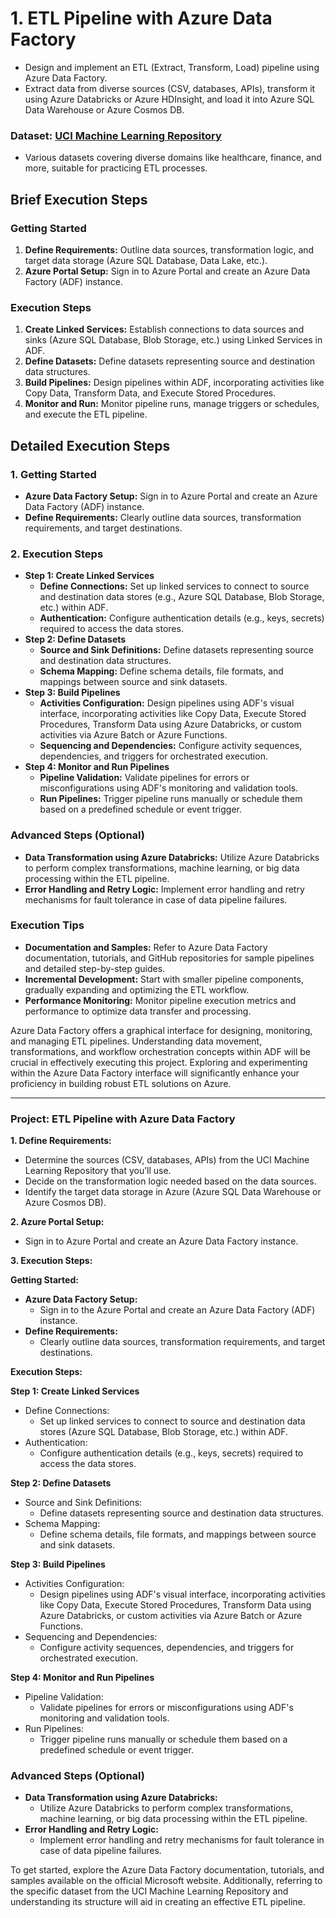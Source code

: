 # 1. ETL Pipeline with Azure Data Factory
- Design and implement an ETL (Extract, Transform, Load) pipeline using Azure Data Factory.
- Extract data from diverse sources (CSV, databases, APIs), transform it using Azure Databricks or Azure HDInsight, and load it into Azure SQL Data Warehouse or Azure Cosmos DB.

### Dataset: [UCI Machine Learning Repository](https://archive.ics.uci.edu/ml/index.php)
- Various datasets covering diverse domains like healthcare, finance, and more, suitable for practicing ETL processes.

## Brief Execution Steps
### Getting Started
1. **Define Requirements:** Outline data sources, transformation logic, and target data storage (Azure SQL Database, Data Lake, etc.).
2. **Azure Portal Setup:** Sign in to Azure Portal and create an Azure Data Factory (ADF) instance.

### Execution Steps
1. **Create Linked Services:** Establish connections to data sources and sinks (Azure SQL Database, Blob Storage, etc.) using Linked Services in ADF.
2. **Define Datasets:** Define datasets representing source and destination data structures.
3. **Build Pipelines:** Design pipelines within ADF, incorporating activities like Copy Data, Transform Data, and Execute Stored Procedures.
4. **Monitor and Run:** Monitor pipeline runs, manage triggers or schedules, and execute the ETL pipeline.

## Detailed Execution Steps
### 1. Getting Started
- **Azure Data Factory Setup:** Sign in to Azure Portal and create an Azure Data Factory (ADF) instance.
- **Define Requirements:** Clearly outline data sources, transformation requirements, and target destinations.

### 2. Execution Steps
- **Step 1: Create Linked Services**
    - **Define Connections:** Set up linked services to connect to source and destination data stores (e.g., Azure SQL Database, Blob Storage, etc.) within ADF.
    - **Authentication:** Configure authentication details (e.g., keys, secrets) required to access the data stores.
- **Step 2: Define Datasets**
    - **Source and Sink Definitions:** Define datasets representing source and destination data structures.
    - **Schema Mapping:** Define schema details, file formats, and mappings between source and sink datasets.
- **Step 3: Build Pipelines**
    - **Activities Configuration:** Design pipelines using ADF's visual interface, incorporating activities like Copy Data, Execute Stored Procedures, Transform Data using Azure Databricks, or custom activities via Azure Batch or Azure Functions.
    - **Sequencing and Dependencies:** Configure activity sequences, dependencies, and triggers for orchestrated execution.
- **Step 4: Monitor and Run Pipelines**
    - **Pipeline Validation:** Validate pipelines for errors or misconfigurations using ADF's monitoring and validation tools.
    - **Run Pipelines:** Trigger pipeline runs manually or schedule them based on a predefined schedule or event trigger.

### Advanced Steps (Optional)
- **Data Transformation using Azure Databricks:** Utilize Azure Databricks to perform complex transformations, machine learning, or big data processing within the ETL pipeline.
- **Error Handling and Retry Logic:** Implement error handling and retry mechanisms for fault tolerance in case of data pipeline failures.

### Execution Tips
- **Documentation and Samples:** Refer to Azure Data Factory documentation, tutorials, and GitHub repositories for sample pipelines and detailed step-by-step guides.
- **Incremental Development:** Start with smaller pipeline components, gradually expanding and optimizing the ETL workflow.
- **Performance Monitoring:** Monitor pipeline execution metrics and performance to optimize data transfer and processing.

Azure Data Factory offers a graphical interface for designing, monitoring, and managing ETL pipelines. Understanding data movement, transformations, and workflow orchestration concepts within ADF will be crucial in effectively executing this project. Exploring and experimenting within the Azure Data Factory interface will significantly enhance your proficiency in building robust ETL solutions on Azure.

------------------

### Project: ETL Pipeline with Azure Data Factory

**1. Define Requirements:**
   - Determine the sources (CSV, databases, APIs) from the UCI Machine Learning Repository that you’ll use.
   - Decide on the transformation logic needed based on the data sources.
   - Identify the target data storage in Azure (Azure SQL Data Warehouse or Azure Cosmos DB).

**2. Azure Portal Setup:**
   - Sign in to Azure Portal and create an Azure Data Factory instance.

**3. Execution Steps:**

**Getting Started:**

- **Azure Data Factory Setup:**
  - Sign in to the Azure Portal and create an Azure Data Factory (ADF) instance.
- **Define Requirements:**
  - Clearly outline data sources, transformation requirements, and target destinations.

**Execution Steps:**

**Step 1: Create Linked Services**
   - Define Connections:
     - Set up linked services to connect to source and destination data stores (Azure SQL Database, Blob Storage, etc.) within ADF.
   - Authentication:
     - Configure authentication details (e.g., keys, secrets) required to access the data stores.

**Step 2: Define Datasets**
   - Source and Sink Definitions:
     - Define datasets representing source and destination data structures.
   - Schema Mapping:
     - Define schema details, file formats, and mappings between source and sink datasets.

**Step 3: Build Pipelines**
   - Activities Configuration:
     - Design pipelines using ADF's visual interface, incorporating activities like Copy Data, Execute Stored Procedures, Transform Data using Azure Databricks, or custom activities via Azure Batch or Azure Functions.
   - Sequencing and Dependencies:
     - Configure activity sequences, dependencies, and triggers for orchestrated execution.

**Step 4: Monitor and Run Pipelines**
   - Pipeline Validation:
     - Validate pipelines for errors or misconfigurations using ADF's monitoring and validation tools.
   - Run Pipelines:
     - Trigger pipeline runs manually or schedule them based on a predefined schedule or event trigger.

### Advanced Steps (Optional)
   - **Data Transformation using Azure Databricks:**
     - Utilize Azure Databricks to perform complex transformations, machine learning, or big data processing within the ETL pipeline.
   - **Error Handling and Retry Logic:**
     - Implement error handling and retry mechanisms for fault tolerance in case of data pipeline failures.

To get started, explore the Azure Data Factory documentation, tutorials, and samples available on the official Microsoft website. Additionally, referring to the specific dataset from the UCI Machine Learning Repository and understanding its structure will aid in creating an effective ETL pipeline.